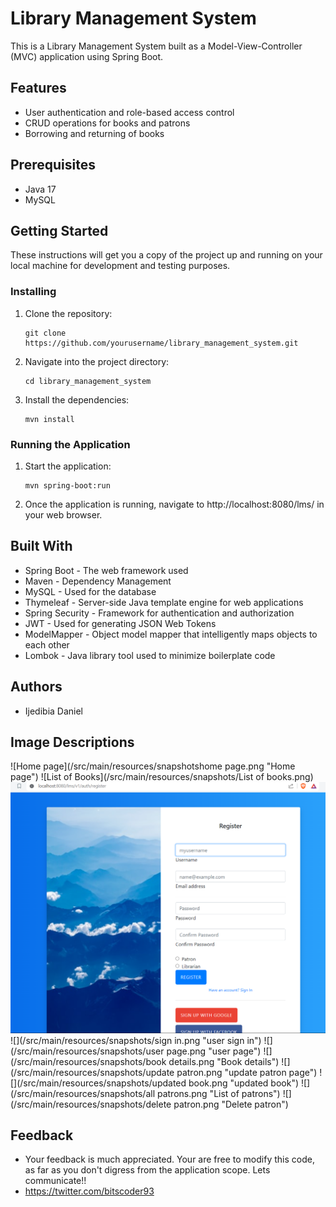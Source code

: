 # Library Management System

This is a Library Management System built as a Model-View-Controller (MVC) application using Spring Boot.

## Features

- User authentication and role-based access control
- CRUD operations for books and patrons
- Borrowing and returning of books

## Prerequisites

- Java 17
- MySQL

## Getting Started

These instructions will get you a copy of the project up and running on your local machine for development and testing purposes.

### Installing

1. Clone the repository:
    ```
    git clone https://github.com/yourusername/library_management_system.git
    ```
2. Navigate into the project directory:
    ```
    cd library_management_system
    ```
3. Install the dependencies:
    ```
    mvn install
    ```

### Running the Application

1. Start the application:
    ```
    mvn spring-boot:run
    ```
2. Once the application is running, navigate to http://localhost:8080/lms/ in your web browser.

## Built With

- Spring Boot - The web framework used
- Maven - Dependency Management
- MySQL - Used for the database
- Thymeleaf - Server-side Java template engine for web applications
- Spring Security - Framework for authentication and authorization
- JWT - Used for generating JSON Web Tokens
- ModelMapper - Object model mapper that intelligently maps objects to each other
- Lombok - Java library tool used to minimize boilerplate code

## Authors

- Ijedibia Daniel

## Image Descriptions
![Home page](/src/main/resources/snapshotshome page.png "Home page")
![List of Books](/src/main/resources/snapshots/List of books.png)
![](/src/main/resources/snapshots/register.png "user registration page")
![](/src/main/resources/snapshots/sign in.png "user sign in")
![](/src/main/resources/snapshots/user page.png "user page")
![](/src/main/resources/snapshots/book details.png "Book details")
![](/src/main/resources/snapshots/update patron.png "update patron page")
![](/src/main/resources/snapshots/updated book.png "updated book")
![](/src/main/resources/snapshots/all patrons.png "List of patrons")
![](/src/main/resources/snapshots/delete patron.png "Delete patron")

## Feedback
- Your feedback is much appreciated. Your are free to modify this code, as far as you don't digress from the application scope. Lets communicate!!
- https://twitter.com/bitscoder93

